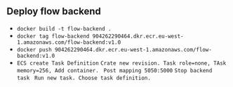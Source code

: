 ## Deploy flow backend
* `docker build -t flow-backend .`
* `docker tag flow-backend 904262290464.dkr.ecr.eu-west-1.amazonaws.com/flow-backend:v1.0`
* `docker push 904262290464.dkr.ecr.eu-west-1.amazonaws.com/flow-backend:v1.0`
* `ECS create Task Definition`
        `Crate new revision. Task role=none, TAsk memory=256, Add container. `
            `Post mapping 5050:5000`
        `Stop backend task `
        `Run new task. Choose task definition.`